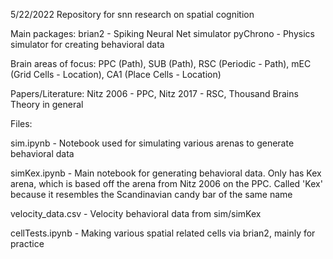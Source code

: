 5/22/2022
Repository for snn research on spatial cognition

Main packages:
brian2 - Spiking Neural Net simulator
pyChrono - Physics simulator for creating behavioral data

Brain areas of focus:
PPC (Path),
SUB (Path),
RSC (Periodic - Path),
mEC (Grid Cells - Location),
CA1 (Place Cells - Location)

Papers/Literature:
Nitz 2006 - PPC,
Nitz 2017 - RSC,
Thousand Brains Theory in general

Files:

sim.ipynb - Notebook used for simulating various arenas to generate behavioral data

simKex.ipynb - Main notebook for generating behavioral data. Only has Kex arena, which is based off the arena from Nitz 2006 on the PPC. Called 'Kex' because it resembles the Scandinavian candy bar of the same name

velocity_data.csv - Velocity behavioral data from sim/simKex

cellTests.ipynb - Making various spatial related cells via brian2, mainly for practice